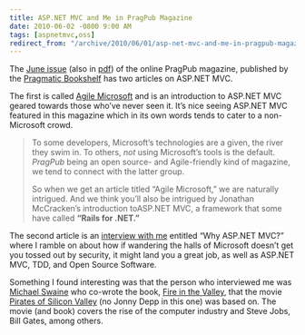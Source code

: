 ```yaml
---
title: ASP.NET MVC and Me in PragPub Magazine
date: 2010-06-02 -0800 9:00 AM
tags: [aspnetmvc,oss]
redirect_from: "/archive/2010/06/01/asp-net-mvc-and-me-in-pragpub-magazine.aspx/"
---
```


The [June
issue](http://pragprog.com/magazines/2010-06/content "June PragPub HTML")
(also in
[pdf](http://pragprog.com/magazines/download/12.pdf "June Issue of PragPub"))
of the online PragPub magazine, published by the [Pragmatic
Bookshelf](http://pragprog.com/ "PragProg") has two articles on ASP.NET
MVC.

The first is called [Agile
Microsoft](http://pragprog.com/magazines/2010-06/agile-microsoft "Agile Microsoft")
and is an introduction to ASP.NET MVC geared towards those who’ve never
seen it. It’s nice seeing ASP.NET MVC featured in this magazine which in
its own words tends to cater to a non-Microsoft crowd.

> To some developers, Microsoft’s technologies are a given, the river
> they swim in. To others, *not* using Microsoft’s tools is the default.
> *PragPub* being an open source- and Agile-friendly kind of magazine,
> we tend to connect with the latter group.
>
> So when we get an article titled “Agile Microsoft,” we are naturally
> intrigued. And we think you’ll also be intrigued by Jonathan
> McCracken’s introduction toASP.NET MVC, a framework that some have
> called **“Rails for .NET.”**

The second article is an [interview with
me](http://pragprog.com/magazines/2010-06/why-aspnet-mvc "Why ASP.NET MVC?")
entitled “Why ASP.NET MVC?” where I ramble on about how if wandering the
halls of Microsoft doesn’t get you tossed out by security, it might land
you a great job, as well as ASP.NET MVC, TDD, and Open Source Software.

Something I found interesting was that the person who interviewed me was
[Michael Swaine](ttp://www.swaine.com/ "Michael Swaine's Website") who
co-wrote the book, [Fire in the
Valley](http://www.amazon.com/gp/product/0071358927?ie=UTF8&tag=youvebeenhaac-20&linkCode=as2&camp=1789&creative=390957&creativeASIN=0071358927 "Fire in the Valley at Amazon"),
that the movie [Pirates of Silicon
Valley](http://www.amazon.com/gp/product/B0009NSCS0?ie=UTF8&tag=youvebeenhaac-20&linkCode=as2&camp=1789&creative=390957&creativeASIN=B0009NSCS0 "Pirates of Silicon Valley")
(no Jonny Depp in this one) was based on. The movie (and book) covers
the rise of the computer industry and Steve Jobs, Bill Gates, among
others.

